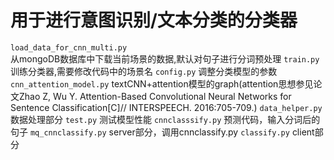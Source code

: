 
# 用于进行意图识别/文本分类的分类器

`load_data_for_cnn_multi.py`   
从mongoDB数据库中下载当前场景的数据,默认对句子进行分词预处理
`train.py`    训练分类器,需要修改代码中的场景名
`config.py`   调整分类模型的参数
`cnn_attention_model.py`  textCNN+attention模型的graph(attention思想参见论文Zhao Z, Wu Y. Attention-Based Convolutional Neural Networks for Sentence Classification[C]// INTERSPEECH. 2016:705-709.)
`data_helper.py`  数据处理部分
`test.py`     测试模型性能
`cnnclasssify.py`     预测代码，输入分词后的句子
`mq_cnnclassify.py`    server部分，调用cnnclassify.py
`classify.py`     client部分

